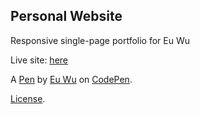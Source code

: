 Personal Website
---------
Responsive single-page portfolio for Eu Wu

Live site: [here](https://ded8ird.github.io/)

A [Pen](https://codepen.io/DED8IRD/pen/baxwgw) by [Eu Wu](https://codepen.io/DED8IRD) on [CodePen](https://codepen.io).

[License](https://codepen.io/DED8IRD/pen/baxwgw/license).